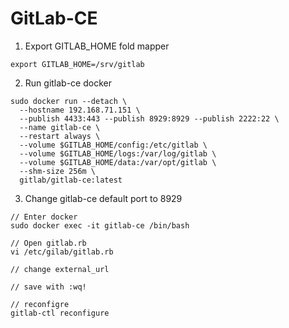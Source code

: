 # GitLab-CE

1. Export GITLAB_HOME fold mapper
```
export GITLAB_HOME=/srv/gitlab
```
2. Run gitlab-ce docker
```
sudo docker run --detach \
  --hostname 192.168.71.151 \
  --publish 4433:443 --publish 8929:8929 --publish 2222:22 \
  --name gitlab-ce \
  --restart always \
  --volume $GITLAB_HOME/config:/etc/gitlab \
  --volume $GITLAB_HOME/logs:/var/log/gitlab \
  --volume $GITLAB_HOME/data:/var/opt/gitlab \
  --shm-size 256m \
  gitlab/gitlab-ce:latest
```
3. Change gitlab-ce default port to 8929
```
// Enter docker
sudo docker exec -it gitlab-ce /bin/bash

// Open gitlab.rb
vi /etc/gilab/gitlab.rb

// change external_url

// save with :wq!

// reconfigre
gitlab-ctl reconfigure
```

